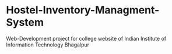 # Hostel-Inventory-Managment-System
Web-Development project for college website of Indian Institute of Information Technology Bhagalpur
